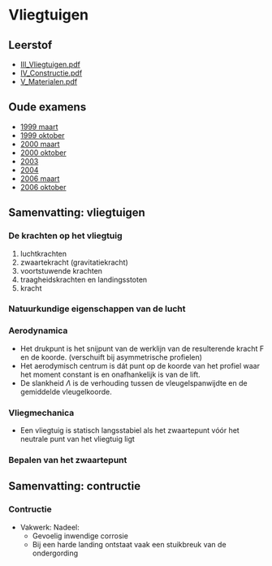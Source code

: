 # Vliegtuigen
## Leerstof
- [III_Vliegtuigen.pdf](http://ctz.zweefportaal.nl/main/Technicus/TechnicusHandboek2007/III_Vliegtuigen.pdf)
- [IV_Constructie.pdf](http://ctz.zweefportaal.nl/main/Technicus/TechnicusHandboek2007/IV_Constructie.pdf)
- [V_Materialen.pdf](http://ctz.zweefportaal.nl/main/Technicus/TechnicusHandboek2007/V_Materialen.pdf)
## Oude examens
- [1999 maart](http://ctz.zweefportaal.nl/main/Technicus/Examens/Examen_AML-AB_Vliegtuigen_1999-03.pdf)
- [1999 oktober](http://ctz.zweefportaal.nl/main/Technicus/Examens/Examen_AML-AB_Vliegtuigen_1999-10.pdf)
- [2000 maart](http://ctz.zweefportaal.nl/main/Technicus/Examens/Examen_AML-AB_Vliegtuigen_2000-03.pdf)
- [2000 oktober](http://ctz.zweefportaal.nl/main/Technicus/Examens/Examen_AML-AB_Vliegtuigen_2000-10.pdf)
- [2003](http://www.ctz.zweefportaal.nl/main/Technicus/Examens/Examen_AML-A_Vliegtuigen_2003.pdf)
- [2004](http://ctz.zweefportaal.nl/main/Technicus/Examens/Examen_AML-A_Vliegtuigen_2004.pdf)
- [2006 maart](http://ctz.zweefportaal.nl/main/Technicus/Examens/Examen_AML-A_Vliegtuigen_2006-03.pdf)
- [2006 oktober](http://ctz.zweefportaal.nl/main/Technicus/Examens/Examen_AML-A_Vliegtuigen_2006-10.pdf)

## Samenvatting: vliegtuigen
### De krachten op het vliegtuig
1. luchtkrachten
1. zwaartekracht (gravitatiekracht)
1. voortstuwende krachten
1. traagheidskrachten en landingsstoten
1. kracht
### Natuurkundige eigenschappen van de lucht

### Aerodynamica
- Het drukpunt is het snijpunt van de werklijn van de resulterende kracht F en de koorde. (verschuift bij asymmetrische profielen)
- Het aerodymisch centrum is dát punt op de koorde van het profiel waar het moment constant is en
onafhankelijk is van de lift.
- De slankheid $\Lambda$ is de verhouding tussen de vleugelspanwijdte en de gemiddelde vleugelkoorde.
### Vliegmechanica
- Een vliegtuig is statisch langsstabiel als het zwaartepunt vóór het neutrale punt van het vliegtuig
ligt
### Bepalen van het zwaartepunt

## Samenvatting: contructie
### Contructie
- Vakwerk:
  Nadeel: 
  - Gevoelig inwendige corrosie
  - Bij een harde landing ontstaat vaak een stuikbreuk van de ondergording
